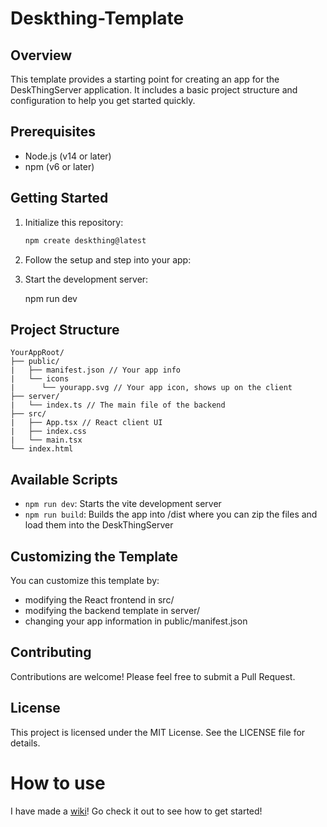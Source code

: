 # Deskthing-Template

## Overview

This template provides a starting point for creating an app for the DeskThingServer application. It includes a basic project structure and configuration to help you get started quickly.

## Prerequisites

- Node.js (v14 or later)
- npm (v6 or later)

## Getting Started

1. Initialize this repository:
   
   ```sh
   npm create deskthing@latest
   ```
   

2. Follow the setup and step into your app:
   

3. Start the development server:
   
   npm run dev
   

## Project Structure

```
YourAppRoot/
├── public/
|   ├── manifest.json // Your app info
|   └── icons
|      └── yourapp.svg // Your app icon, shows up on the client
├── server/
|   └── index.ts // The main file of the backend
├── src/
|   ├── App.tsx // React client UI
|   ├── index.css
|   └── main.tsx
└── index.html
```

## Available Scripts

- `npm run dev`: Starts the vite development server
- `npm run build`: Builds the app into /dist where you can zip the files and load them into the DeskThingServer

## Customizing the Template

You can customize this template by:
- modifying the React frontend in src/
- modifying the backend template in server/
- changing your app information in public/manifest.json

## Contributing

Contributions are welcome! Please feel free to submit a Pull Request.

## License

This project is licensed under the MIT License. See the LICENSE file for details.

# How to use

I have made a [wiki](https://github.com/RandomDebugGuy/DeskThing-apps-wiki/wiki)! Go check it out to see how to get started!
